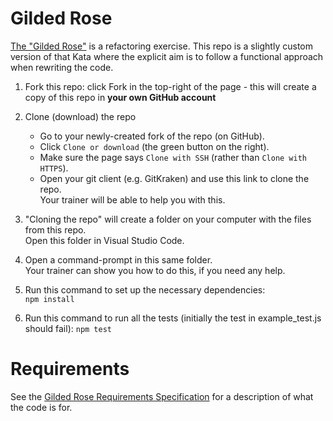 # Gilded Rose

[The "Gilded Rose"](https://github.com/emilybache/GildedRose-Refactoring-Kata) is a refactoring exercise. This repo is a slightly custom version of that Kata where the explicit aim is to follow a functional approach when rewriting the code.

1. Fork this repo: click Fork in the top-right of the page - this will create a copy of this repo in **your own GitHub account**

2. Clone (download) the repo
    * Go to your newly-created fork of the repo (on GitHub).
    * Click `Clone or download` (the green button on the right).
    * Make sure the page says `Clone with SSH` (rather than `Clone with HTTPS`).
    * Open your git client (e.g. GitKraken) and use this link to clone the repo.  
    Your trainer will be able to help you with this.

3. "Cloning the repo" will create a folder on your computer with the files from this repo.  
Open this folder in Visual Studio Code.

4. Open a command-prompt in this same folder.  
Your trainer can show you how to do this, if you need any help.

5. Run this command to set up the necessary dependencies:  
`npm install`

6. Run this command to run all the tests (initially the test in example_test.js should fail):
`npm test`

# Requirements

See the [Gilded Rose Requirements Specification](./gilded_rose_requirements.md) for a description of what the code is for.
